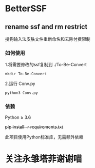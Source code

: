 # BetterSSF
## rename ssf and rm restrict

搜狗输入法皮肤文件重新命名和去除付费限制

### **如何使用**

1.将需要修改的ssf复制到 ./To-Be-Convert 

```linux
mkdir To-Be-Convert 
```

2.运行 Conv.py

```python
python3 Conv.py
```

### **依赖**
Python ≥ 3.6

~~pip install -r requirements.txt~~

此项目使用Python标准库，无需额外依赖

# 关注永雏塔菲谢谢喵
